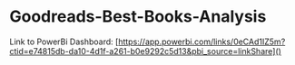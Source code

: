 # Goodreads-Best-Books-Analysis

Link to PowerBi Dashboard: [https://app.powerbi.com/links/0eCAd1IZ5m?ctid=e74815db-da10-4d1f-a261-b0e9292c5d13&pbi_source=linkShare]()
